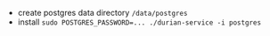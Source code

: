 - create postgres data directory `/data/postgres`
- install `sudo POSTGRES_PASSWORD=... ./durian-service -i postgres`
